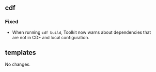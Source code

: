 ## cdf 

### Fixed

- When running `cdf build`, Toolkit now warns about dependencies that
are not in CDF and local configuration.

## templates

No changes.